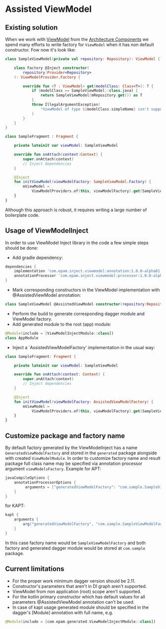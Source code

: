 # Assisted ViewModel

## Existing solution

When we work with [ViewModel](https://developer.android.com/reference/androidx/lifecycle/ViewModel) from the [Architecture Components](https://developer.android.com/topic/libraries/architecture) we spend many efforts to write factory for `ViewModel` when it has non default constructor. Fow now it's look like:

```kotlin
class SampleViewModel(private val repository: Repository): ViewModel {

    class Factory @Inject constructor(
        repository:Provider<Repository>
    ): ViewModelProvider.Factory {

        override fun <T : ViewModel> get(modelClass: Class<T>): T {
            if (modelClass == SampleViewModel::class.java) {
                return SampleViewModel(mRepository.get()) as T
            }
            throw IllegalArgumentException(
                "ViewModel of type ${modelClass.simpleName} isn't supported by the factory."
            )
        }
    }
}
```

```kotlin
class SampleFragment : Fragment {

    private lateinit var viewModel: SampleViewModel

    override fun onAttach(context:Context) {
        super.onAttach(context)
        // Inject dependencies
    }

    @Inject
    fun initViewModel(viewModelFactory: SampleViewModel.Factory) {
        mViewModel = 
            ViewModelProviders.of(this, viewModelFactory).get(SampleViewModel::class.java)
    }
}
```

Although this approach is robust, it requires writing a large number of boilerplate code.

## Usage of ViewModelInject
In order to use ViewModel Inject library in the code a few simple steps should be done:

* Add gradle dependency:

```groovy
dependencies {
    implementation 'com.epam.inject.viewmodel:annotation:1.0.0-alpha01'
    annotationProcessor 'com.epam.inject.viewmodel:processor:1.0.0-alpha01'
}
```

* Mark corresponding constructors in the ViewModel implementation with @AssistedViewModel annotation:

```kotlin
class SampleViewModel @AssistedViewModel constructor(repository:Repository): ViewModel
```

* Perform the build to generate corresponding dagger module and ViewModel factory.
* Add generated module to the root (app) module:

```kotlin
@Module(include = [ViewModelInjectModule::class])
class AppModule
```
* Inject a `AssistedViewModelFactory' implementation in the usual way:

```kotlin
class SampleFragment: Fragment {

    private lateinit var viewModel: SampleViewModel

    override fun onAttach(context: Context) {
        super.onAttach(context)
        // Inject dependencies
    }

    @Inject
    fun initViewModel(viewModelFactory: AssistedViewModelFactory) {
        mViewModel = 
            ViewModelProviders.of(this, viewModelFactory).get(SampleViewModel::class.java)
    }
}
```

## Customize package and factory name
By default factory generated by the ViewModelInject has a name `GeneratedViewModelFactory` 
and stored in the `generated` package alongside with created `ViewModelModule`. 
In order to customize factory name and result package full class name may be specified via annotation processor argument `viewModelsFactory`. 
Example for APT:

```groovy
javaCompileOptions {
    annotationProcessorOptions {
         arguments = ["generatedViewModelFactory": "com.sample.SampleViewModelFactory"]
    }
}
```

for KAPT:
```groovy
kapt {
    arguments {
        arg("generatedViewModelFactory", "com.sample.SampleViewModelFactory")
    }
}
```
In this case factory name would be `SampleViewModelFactory` and both factory and generated dagger module would be stored at `com.sample` package.


## Current limitations
* For the proper work minimum dagger version should be 2.11.
* Constructor's parameters that aren't in DI graph aren't supported.
* ViewModel from non application (root) scope aren't supported.
* For the kotlin primary constructor which has default values for all parameters @AssistedViewModel annotation can't be used.
* In case of kapt usage generated module should be specified in the dagger's [Module] annotation with full name, e.g. 

```kotlin
@Module(include = [com.epam.generated.ViewModelInjectModule::class])
```